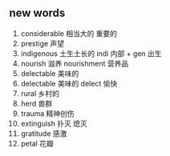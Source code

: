 ## new words

1. considerable 相当大的 重要的
2. prestige 声望
3. indigenous 土生土长的 indi 内部 + gen 出生
4. nourish 滋养 nourishment 营养品
5. delectable 美味的
6. delectable 美味的 delect 愉快
7. rural 乡村的
8. herd 兽群
9. trauma 精神创伤
10. extinguish 扑灭 熄灭
11. gratitude 感激
12. petal 花瓣
